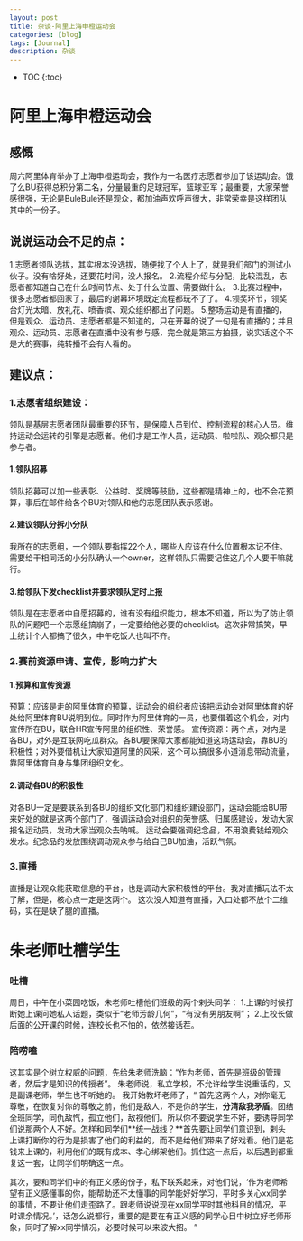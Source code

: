 ```yaml
---
layout: post
title: 杂谈-阿里上海申橙运动会
categories: [blog]
tags: [Journal]
description: 杂谈
---
```


* TOC
{:toc}



# 阿里上海申橙运动会
## 感慨
周六阿里体育举办了上海申橙运动会，我作为一名医疗志愿者参加了该运动会。饿了么BU获得总积分第二名，分量最重的足球冠军，篮球亚军；最重要，大家荣誉感很强，无论是BuleBule还是观众，都加油声欢呼声很大，非常荣幸是这样团队其中的一份子。
## 说说运动会不足的点：
1.志愿者领队选拔，其实根本没选拔，随便找了个人上了，就是我们部门的测试小伙子。没有啥好处，还要花时间，没人报名。
2.流程介绍与分配，比较混乱，志愿者都知道自己在什么时间节点、处于什么位置、需要做什么。
3.比赛过程中，很多志愿者都回家了，最后的谢幕环境既定流程都玩不了了。
4.领奖环节，领奖台灯光太暗、放礼花、喷香槟、观众组织都出了问题。
5.整场运动是有直播的，但是观众、运动员、志愿者都是不知道的，只在开幕的说了一句是有直播的；并且观众、运动员、志愿者在直播中没有参与感，完全就是第三方拍摄，说实话这个不是大的赛事，纯转播不会有人看的。

## 建议点：
### 1.志愿者组织建设：
领队是基层志愿者团队最重要的环节，是保障人员到位、控制流程的核心人员。维持运动会运转的引擎是志愿者。他们才是工作人员，运动员、啦啦队、观众都只是参与者。
#### 1.领队招募
领队招募可以加一些表彰、公益时、奖牌等鼓励，这些都是精神上的，也不会花预算，事后在邮件给各个BU对领队和他的志愿团队表示感谢。
#### 2.建议领队分拆小分队
我所在的志愿组，一个领队要指挥22个人，哪些人应该在什么位置根本记不住。需要给干相同活的小分队确认一个owner，这样领队只需要记住这几个人要干嘛就行。
#### 3.给领队下发checklist并要求领队定时上报
领队是在志愿者中自愿招募的，谁有没有组织能力，根本不知道，所以为了防止领队的问题吧一个志愿组搞崩了，一定要给他必要的checklist。这次非常搞笑，早上统计个人都搞了很久，中午吃饭人也叫不齐。
### 2.赛前资源申请、宣传，影响力扩大
#### 1.预算和宣传资源
预算：应该是走的阿里体育的预算，运动会的组织者应该把运动会对阿里体育的好处给阿里体育BU说明到位。同时作为阿里体育的一员，也要借着这个机会，对内宣传所在BU，联合HR宣传阿里的组织性、荣誉感。
宣传资源：两个点，对内是各BU，对外是互联网吃瓜群众。各BU要保障大家都能知道这场运动会，靠BU的积极性；对外要借机让大家知道阿里的风采，这个可以搞很多小道消息带动流量，靠阿里体育自身与集团组织文化。
#### 2.调动各BU的积极性
对各BU一定是要联系到各BU的组织文化部门和组织建设部门，运动会能给BU带来好处的就是这两个部门了，强调运动会对组织的荣誉感、归属感建设，发动大家报名运动员，发动大家当观众去呐喊。
运动会要强调纪念品，不用浪费钱给观众发水。纪念品的发放围绕调动观众参与给自己BU加油，活跃气氛。
### 3.直播
直播是让观众能获取信息的平台，也是调动大家积极性的平台。我对直播玩法不太了解，但是，核心点一定是这两个。
这次没人知道有直播，入口处都不放个二维码，实在是缺了腿的直播。

# 朱老师吐槽学生
### 吐槽
周日，中午在小菜园吃饭，朱老师吐槽他们班级的两个剌头同学：
1.上课的时候打断她上课问她私人话题，类似于“老师芳龄几何”，“有没有男朋友啊”；
2.上校长做后面的公开课的时候，连校长也不怕的，依然接话茬。

### 陪唠嗑
这其实是个树立权威的问题，先给朱老师洗脑：“作为老师，首先是班级的管理者，然后才是知识的传授者”。
朱老师说，私立学校，不允许给学生说重话的，又是副课老师，学生也不听她的。
我开始教坏老师了，“
首先这两个人，对你毫无尊敬，在恢复对你的尊敬之前，他们是敌人，不是你的学生，**分清敌我矛盾**。团结全班同学，同仇敌忾，孤立他们，敌视他们。所以你不要说学生不好，要诱导同学们说那两个人不好。怎样和同学们**统一战线？**首先要让同学们意识到，剌头上课打断你的行为是损害了他们的利益的，而不是给他们带来了好戏看。他们是花钱来上课的，利用他们的既有成本、孝心绑架他们。抓住这一点后，以后遇到都重复这一套，让同学们明确这一点。

其次，要和同学们中的有正义感的份子，私下联系起来，对他们说，‘作为老师希望有正义感懂事的你，能帮助还不太懂事的同学能好好学习，平时多关心xx同学的事情，不要让他们走歪路了。跟老师说说现在xx同学平时其他科目的情况，平时课余情况。’，话怎么说都行，重要的是要在有正义感的同学心目中树立好老师形象，同时了解xx同学情况，必要时候可以来波大招。
”
